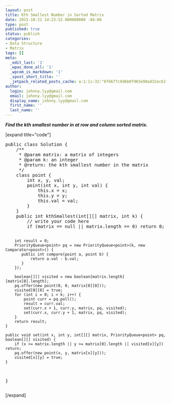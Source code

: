```yaml
---
layout: post
title: Kth Smallest Number in Sorted Matrix
date: 2015-10-21 14:23:52.000000000 -04:00
type: post
published: true
status: publish
categories:
- Data Structure
- Matrix
tags: []
meta:
  _edit_last: '1'
  _wpas_done_all: '1'
  _wpcom_is_markdown: '1'
  _spost_short_title: ''
  _jetpack_related_posts_cache: a:1:{s:32:"8f6677c9d6b0f903e98ad32ec61f8deb";a:2:{s:7:"expires";i:1469269325;s:7:"payload";a:3:{i:0;a:1:{s:2:"id";i:302;}i:1;a:1:{s:2:"id";i:1824;}i:2;a:1:{s:2:"id";i:165;}}}}
author:
  login: johnny.lyy@gmail.com
  email: johnny.lyy@gmail.com
  display_name: johnny.lyy@gmail.com
  first_name: ''
  last_name: ''
---
```

<p><strong><em>Find the kth smallest number in at row and column sorted matrix.</em></strong></p>
<p>[expand title="code"]</p>
<pre>
public class Solution {
    /**
     * @param matrix: a matrix of integers
     * @param k: an integer
     * @return: the kth smallest number in the matrix
     */
    class point {
        int x, y, val;
        point(int x, int y, int val) {
            this.x = x;
            this.y = y;
            this.val = val;
        }
    }
    public int kthSmallest(int[][] matrix, int k) {
        // write your code here
        if (matrix == null || matrix.length == 0) return 0;
        
        int result = 0;
        PriorityQueue<point> pq = new PriorityQueue<point>(k, new Comparator<point>() {
           public int compare(point a, point b) {
               return a.val - b.val;
           } 
        });
        
        boolean[][] visited = new boolean[matrix.length][matrix[0].length];
        pq.offer(new point(0, 0, matrix[0][0]));
        visited[0][0] = true;
        for (int i = 0; i < k; i++) {
            point curr = pq.poll();
            result = curr.val;
            set(curr.x + 1, curr.y, matrix, pq, visited);
            set(curr.x, curr.y + 1, matrix, pq, visited);
        }
        return result;
    }
    
    public void set(int x, int y, int[][] matrix, PriorityQueue<point> pq, boolean[][] visited) {
        if (x >= matrix.length || y >= matrix[0].length || visited[x][y]) return;
        pq.offer(new point(x, y, matrix[x][y]));
        visited[x][y] = true;
    }
}
</point></point></point></point></pre>
<p>[/expand]</p>
